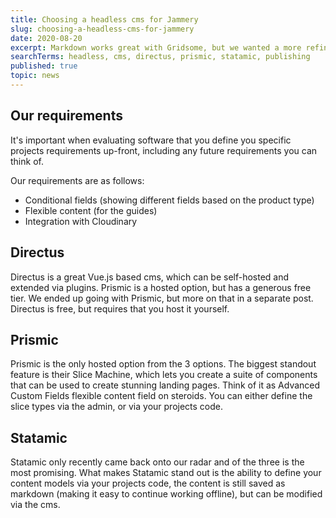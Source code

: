 ```yaml
---
title: Choosing a headless cms for Jammery
slug: choosing-a-headless-cms-for-jammery
date: 2020-08-20
excerpt: Markdown works great with Gridsome, but we wanted a more refined publishing experience and decided to take a fresh look at the headless cms market. While there are some really great headless cms's available these days, we ended up shortlisting Directus, Prismic and Statamic. 
searchTerms: headless, cms, directus, prismic, statamic, publishing
published: true
topic: news
---
```

## Our requirements

It's important when evaluating software that you define you specific projects requirements up-front, including any future requirements you can think of.

Our requirements are as follows:

- Conditional fields (showing different fields based on the product type)
- Flexible content (for the guides)
- Integration with Cloudinary


## Directus

Directus is a great Vue.js based cms, which can be self-hosted and extended via plugins. Prismic is a hosted option, but has a generous free tier. We ended up going with Prismic, but more on that in a separate post. Directus is free, but requires that you host it yourself.

## Prismic

Prismic is the only hosted option from the 3 options. The biggest standout feature is their Slice Machine, which lets you create a suite of components that can be used to create stunning landing pages. Think of it as Advanced Custom Fields flexible content field on steroids. You can either define the slice types via the admin, or via your projects code.

## Statamic

Statamic only recently came back onto our radar and of the three is the most promising. What makes Statamic stand out is the ability to define your content models via your projects code, the content is still saved as markdown (making it easy to continue working offline), but can be modified via the cms.